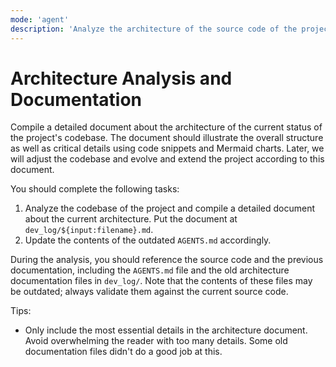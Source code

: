 ```yaml
---
mode: 'agent'
description: 'Analyze the architecture of the source code of the project and compile a detailed document about it.'
---
```


# Architecture Analysis and Documentation

Compile a detailed document about the architecture of the current status of the project's codebase. The document should illustrate the overall structure as well as critical details using code snippets and Mermaid charts. Later, we will adjust the codebase and evolve and extend the project according to this document.

You should complete the following tasks:

1. Analyze the codebase of the project and compile a detailed document about the current architecture. Put the document at `dev_log/${input:filename}.md`.
2. Update the contents of the outdated `AGENTS.md` accordingly.

During the analysis, you should reference the source code and the previous documentation, including the `AGENTS.md` file and the old architecture documentation files in `dev_log/`. Note that the contents of these files may be outdated; always validate them against the current source code.

Tips:

- Only include the most essential details in the architecture document. Avoid overwhelming the reader with too many details. Some old documentation files didn't do a good job at this.

